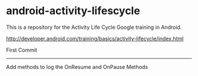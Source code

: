 # android-activity-lifescycle
This is a repository for the Activity Life Cycle Google training in Android.

http://developer.android.com/training/basics/activity-lifecycle/index.html

First Commit
_______________

Add methods to log the OnResume and OnPause Methods

